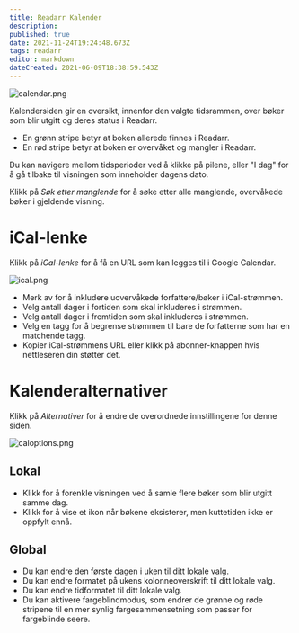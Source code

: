 ```yaml
---
title: Readarr Kalender
description: 
published: true
date: 2021-11-24T19:24:48.673Z
tags: readarr
editor: markdown
dateCreated: 2021-06-09T18:38:59.543Z
---
```


![calendar.png](/assets/readarr/calendar.png)

Kalendersiden gir en oversikt, innenfor den valgte tidsrammen, over bøker som blir utgitt og deres status i Readarr.

- En grønn stripe betyr at boken allerede finnes i Readarr.
- En rød stripe betyr at boken er overvåket og mangler i Readarr.

Du kan navigere mellom tidsperioder ved å klikke på pilene, eller "I dag" for å gå tilbake til visningen som inneholder dagens dato.

Klikk på *Søk etter manglende* for å søke etter alle manglende, overvåkede bøker i gjeldende visning.

# iCal-lenke

Klikk på *iCal-lenke* for å få en URL som kan legges til i Google Calendar.

![ical.png](/assets/readarr/ical.png)

- Merk av for å inkludere uovervåkede forfattere/bøker i iCal-strømmen.
- Velg antall dager i fortiden som skal inkluderes i strømmen.
- Velg antall dager i fremtiden som skal inkluderes i strømmen.
- Velg en tagg for å begrense strømmen til bare de forfatterne som har en matchende tagg.
- Kopier iCal-strømmens URL eller klikk på abonner-knappen hvis nettleseren din støtter det.

# Kalenderalternativer

Klikk på *Alternativer* for å endre de overordnede innstillingene for denne siden.

![caloptions.png](/assets/readarr/caloptions.png)

## Lokal

- Klikk for å forenkle visningen ved å samle flere bøker som blir utgitt samme dag.
- Klikk for å vise et ikon når bøkene eksisterer, men kuttetiden ikke er oppfylt ennå.

## Global

- Du kan endre den første dagen i uken til ditt lokale valg.
- Du kan endre formatet på ukens kolonneoverskrift til ditt lokale valg.
- Du kan endre tidformatet til ditt lokale valg.
- Du kan aktivere fargeblindmodus, som endrer de grønne og røde stripene til en mer synlig fargesammensetning som passer for fargeblinde seere.